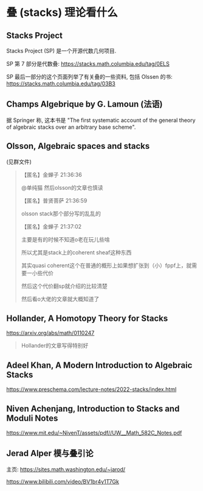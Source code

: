 # 叠 (stacks) 理论看什么

## Stacks Project

Stacks Project (SP) 是一个开源代数几何项目.

SP 第 7 部分是代数叠:
https://stacks.math.columbia.edu/tag/0ELS

SP 最后一部分的这个页面列举了有关叠的一些资料, 包括 Olssen 的书:
https://stacks.math.columbia.edu/tag/03B3

## Champs Algebrique by G. Lamoun (法语)

据 Springer 称, 这本书是 "The first systematic account of the general theory of algebraic stacks over an arbitrary base scheme".

## Olsson, Algebraic spaces and stacks

(见群文件)

> 【匿名】金蝉子  21:36:36
> 
> @单纯猫 然后olsson的文章也慎读
> 
> 【匿名】普贤菩萨  21:36:59
> 
> olsson stack那个部分写的乱乱的
> 
> 【匿名】金蝉子  21:37:02
> 
> 主要是有的时候不知道o老在玩儿些啥
> 
> 所以尤其是stack上的coherent sheaf这种东西
> 
> 其实quasi coherent这个在普通的概形上如果想扩张到（小）fppf上，就需要一小些代价
> 
> 然后这个代价翻sp就介绍的比较清楚
> 
> 然后看o大佬的文章就大概知道了

## Hollander, A Homotopy Theory for Stacks

https://arxiv.org/abs/math/0110247

> Hollander的文章写得特别好

## Adeel Khan, A Modern Introduction to Algebraic Stacks

https://www.preschema.com/lecture-notes/2022-stacks/index.html

## Niven Achenjang, Introduction to Stacks and Moduli Notes

https://www.mit.edu/~NivenT/assets/pdf//UW__Math_582C_Notes.pdf

## Jerad Alper 模与叠引论

主页:
https://sites.math.washington.edu/~jarod/

https://www.bilibili.com/video/BV1br4y1T7Gk
